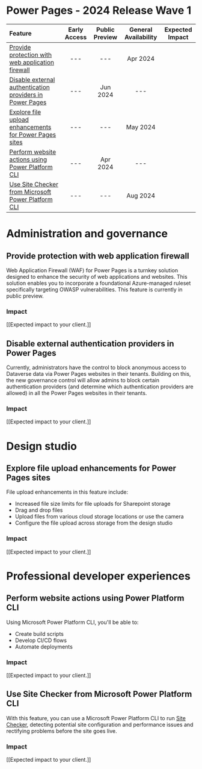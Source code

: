 # Power Pages - 2024 Release Wave 1

| Feature                                                                                                               | Early Access | Public Preview | General Availability | Expected Impact |
|:----------------------------------------------------------------------------------------------------------------------|:------------:|:--------------:|:--------------------:|:---------------:|
| [Provide protection with web application firewall](#provide-protection-with-web-application-firewall)                 |     ---      |      ---       |       Apr 2024       |                 |
| [Disable external authentication providers in Power Pages](#disable-external-authentication-providers-in-power-pages) |     ---      |    Jun 2024    |         ---          |                 |
| [Explore file upload enhancements for Power Pages sites](#explore-file-upload-enhancements-for-power-pages-sites)     |     ---      |      ---       |       May 2024       |                 |
| [Perform website actions using Power Platform CLI](#perform-website-actions-using-power-platform-cli)                 |     ---      |    Apr 2024    |         ---          |                 |
| [Use Site Checker from Microsoft Power Platform CLI](#use-site-checker-from-microsoft-power-platform-cli)             |     ---      |      ---       |       Aug 2024       |                 |

# Administration and governance

## Provide protection with web application firewall

Web Application Firewall (WAF) for Power Pages is a turnkey solution designed to enhance the security of web applications and websites. This solution enables you to incorporate a foundational Azure-managed ruleset specifically targeting OWASP vulnerabilities. This feature is currently in public preview.

### Impact

[[Expected impact to your client.]]

## Disable external authentication providers in Power Pages

Currently, administrators have the control to block anonymous access to Dataverse data via Power Pages websites in their tenants. Building on this, the new governance control will allow admins to block certain authentication providers (and determine which authentication providers are allowed) in all the Power Pages websites in their tenants.

### Impact

[[Expected impact to your client.]]

# Design studio

## Explore file upload enhancements for Power Pages sites

File upload enhancements in this feature include:

- Increased file size limits for file uploads for Sharepoint storage
- Drag and drop files
- Upload files from various cloud storage locations or use the camera
- Configure the file upload across storage from the design studio

### Impact

[[Expected impact to your client.]]

# Professional developer experiences

## Perform website actions using Power Platform CLI

Using Microsoft Power Platform CLI, you'll be able to:

- Create build scripts
- Develop CI/CD flows
- Automate deployments

### Impact

[[Expected impact to your client.]]

## Use Site Checker from Microsoft Power Platform CLI

With this feature, you can use a Microsoft Power Platform CLI to run [Site Checker](https://learn.microsoft.com/en-us/power-pages/admin/site-checker), detecting potential site configuration and performance issues and rectifying problems before the site goes live.

### Impact

[[Expected impact to your client.]]